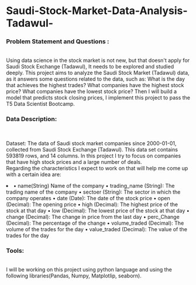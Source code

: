 # Saudi-Stock-Market-Data-Analysis-Tadawul-

<h3> Problem Statement and Questions : </h3> <br>
Using data science in the stock market is not new, but that doesn't apply for Saudi Stock Exchange (Tadawul), It needs to be explored and studied deeply.
This project aims to analyze the Saudi Stock Market (Tadawul) data, as it answers some questions related to the data, such as: What is the day that achieves the highest trades?
What companies have the highest stock price? What companies have the lowest stock price?
Then I will build a model that predicts stock closing prices, I implement this project to pass the T5 Data Scientist Bootcamp.

<h3> Data Description: </h3> <br>

Dataset: The data of Saudi stock market companies since 2000-01-01, collected from Saudi Stock Exchange (Tadawul). This data set contains 593819 rows, and 14 columns.
In this project I try to focus on companies that have high stock prices and a large number of deals.
<br>
Regarding the characteristics I expect to work on that will help me come up with a certain idea are:
<br>
<li>
• name(String) Name of the company
• trading_name (String): The trading name of the company
• sectoer (String): The sector in which the company operates
• date (Date): The date of the stock price
• open (Decimal): The opening price
• high (Decimal): The highest price of the stock at that day
• low (Decimal): The lowest price of the stock at that day
• change (Decimal): The change in price from the last day
• perc_Change (Decimal): The percentage of the change
• volume_traded (Decimal): The volume of the trades for the day
• value_traded (Decimal): The value of the trades for the day
</li>

<h3> Tools: </h3> <br>
I will be working on this project using python language and using the following libraries(Pandas, Numpy, Matplotlip, seaborn).

